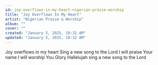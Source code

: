 ```yaml
---
id: joy-overflows-in-my-heart-nigerian-praise-worship
title: "Joy Overflows In My Heart"
artist: "Nigerian Praise & Worship"
album: ""
cover: ""
created: "January 5, 2025, 10:32 AM"
updated: "January 5, 2025, 10:32 AM"
---
```


Joy overflows in my heart
Sing a new song to the Lord
I will praise Your name
I will worship You
Glory Hallelujah sing a new song to the Lord